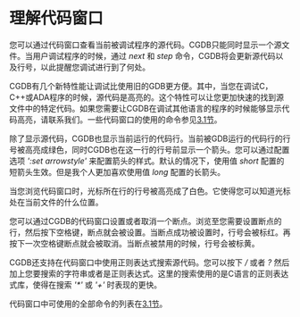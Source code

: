 理解代码窗口
============

您可以通过代码窗口查看当前被调试程序的源代码。CGDB只能同时显示一个源文件。当用户调试程序的时候，通过 *next* 和 *step* 命令，CGDB将会更新源代码以及行号，以此提醒您调试进行到了何处。

CGDB有几个新特性能让调试比使用旧的GDB更方便。其中，当您在调试C，C++或ADA程序的时候，源代码是高亮的。这个特性可以让您更加快速的找到源文件中的特定代码。如果您需要让CGDB在调试其他语言的程序的时候能够显示代码高亮，请联系我们。一些代码窗口的使用的命令参见[3.1节](<3.1.md>)。

除了显示源代码，CGDB也显示当前运行的代码行。当前被GDB运行的代码行的行号被高亮成绿色，同时CGDB也在这一行的行号前显示一个箭头。您可以通过配置选项 *':set arrowstyle'* 来配置箭头的样式。默认的情况下，使用值 *short* 配置的短箭头生效。但是我个人更加喜欢使用值 *long* 配置的长箭头。

当您浏览代码窗口时，光标所在行的行号被高亮成了白色。它使得您可以知道光标处在当前文件的什么位置。

您可以通过CGDB的代码窗口设置或者取消一个断点。浏览至您需要设置断点的行，然后按下空格键，断点就会被设置。当断点成功被设置时，行号会被标红。再按下一次空格键断点就会被取消。当断点被禁用的时候，行号会被标黄。

CGDB还支持在代码窗口中使用正则表达式搜索源代码。您可以按下 */* 或者 *?*  然后加上您要搜索的字符串或者是正则表达式。这里的搜索使用的是C语言的正则表达式库，使得在搜索 *'\*'* 或 *'+'* 时表现的更快。

代码窗口中可使用的全部命令的列表在[3.1节](<3.1.md>)。